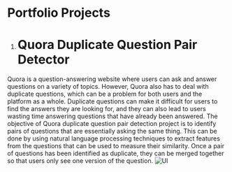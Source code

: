 # Portfolio Projects

1. # Quora Duplicate Question Pair Detector
Quora is a question-answering website where users can ask and answer questions on a variety of topics. However, Quora also has to deal with duplicate questions, which can be a problem for both users and the platform as a whole. Duplicate questions can make it difficult for users to find the answers they are looking for, and they can also lead to users wasting time answering questions that have already been answered.
The objective of Quora duplicate question pair detection project is to identify pairs of questions that are essentially asking the same thing. This can be done by using natural language processing techniques to extract features from the questions that can be used to measure their similarity. Once a pair of questions has been identified as duplicate, they can be merged together so that users only see one version of the question.
![UI](https://github.com/prasadkanthuri/Portfolio/assets/135444495/d2683412-94c3-46c1-9cab-475accf279e8)

